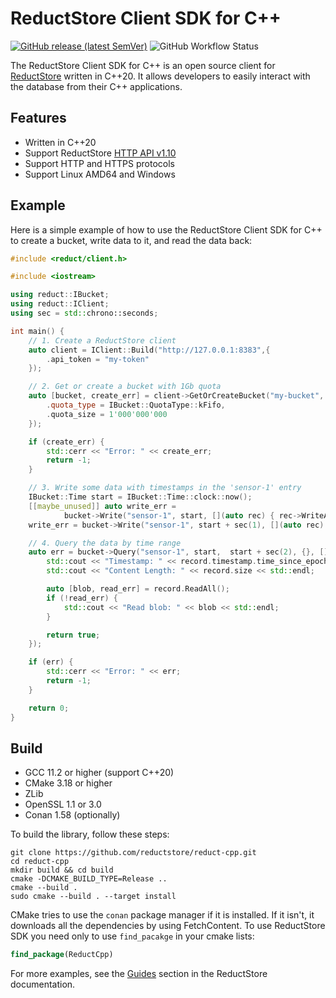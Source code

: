 # ReductStore Client SDK for C++

[![GitHub release (latest SemVer)](https://img.shields.io/github/v/release/reductstore/reduct-cpp)]()
![GitHub Workflow Status](https://img.shields.io/github/actions/workflow/status/reductstore/reduct-cpp/ci.yml?branch=main)

The ReductStore Client SDK for C++ is an open source client for [ReductStore](https://www.reduct.store) written
in C++20. It allows developers to easily interact with the database from their C++ applications.

## Features

* Written in C++20
* Support ReductStore [HTTP API v1.10](https://www.reduct.store/docs/next/http-api)
* Support HTTP and HTTPS protocols
* Support Linux AMD64 and Windows

## Example

Here is a simple example of how to use the ReductStore Client SDK for C++ to create a bucket, write data to it, and
read the data back:

```cpp
#include <reduct/client.h>

#include <iostream>

using reduct::IBucket;
using reduct::IClient;
using sec = std::chrono::seconds;

int main() {
    // 1. Create a ReductStore client
    auto client = IClient::Build("http://127.0.0.1:8383",{
        .api_token = "my-token"
    });

    // 2. Get or create a bucket with 1Gb quota
    auto [bucket, create_err] = client->GetOrCreateBucket("my-bucket", {
        .quota_type = IBucket::QuotaType::kFifo,
        .quota_size = 1'000'000'000
    });

    if (create_err) {
        std::cerr << "Error: " << create_err;
        return -1;
    }

    // 3. Write some data with timestamps in the 'sensor-1' entry
    IBucket::Time start = IBucket::Time::clock::now();
    [[maybe_unused]] auto write_err =
            bucket->Write("sensor-1", start, [](auto rec) { rec->WriteAll("Record #1"); });
    write_err = bucket->Write("sensor-1", start + sec(1), [](auto rec) { rec->WriteAll("Record #2"); });

    // 4. Query the data by time range
    auto err = bucket->Query("sensor-1", start,  start + sec(2), {}, [](auto&& record) {
        std::cout << "Timestamp: " << record.timestamp.time_since_epoch().count() << std::endl;
        std::cout << "Content Length: " << record.size << std::endl;

        auto [blob, read_err] = record.ReadAll();
        if (!read_err) {
            std::cout << "Read blob: " << blob << std::endl;
        }

        return true;
    });

    if (err) {
        std::cerr << "Error: " << err;
        return -1;
    }

    return 0;
}
```

## Build

* GCC 11.2 or higher (support C++20)
* CMake 3.18 or higher
* ZLib
* OpenSSL 1.1 or 3.0
* Conan 1.58 (optionally)

To build the library, follow these steps:

```shell
git clone https://github.com/reductstore/reduct-cpp.git
cd reduct-cpp
mkdir build && cd build
cmake -DCMAKE_BUILD_TYPE=Release ..
cmake --build .
sudo cmake --build . --target install
```

CMake tries to use the `conan` package manager if it is installed. If it isn't, it downloads all the dependencies by using
FetchContent. To use ReductStore SDK you need only to use `find_pacakge` in your cmake lists:

```cmake
find_package(ReductCpp)
```

For more examples, see the [Guides](https://reduct.store/docs/guides) section in the ReductStore documentation.
